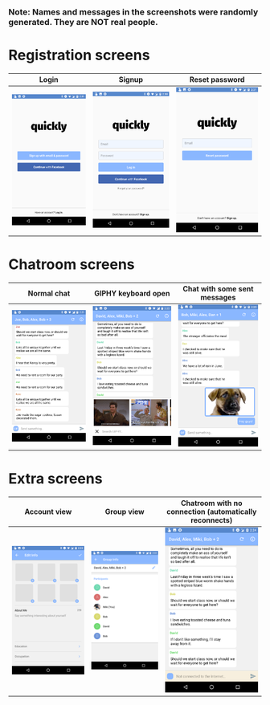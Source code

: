 ### Note: Names and messages in the screenshots were randomly generated. They are NOT real people.

# Registration screens

| Login | Signup | Reset password |
| :---: |:------:| :-------------:|
| <img src="demo-pics/Signup.png" width="280">  |  <img src="demo-pics/Login.png" width="280"> | <img src="demo-pics/Reset-password.png" width="280"> |

# Chatroom screens
| Normal chat | GIPHY keyboard open | Chat with some sent messages |
| :-------------: |:-------------:| :------------------:|
| <img src="demo-pics/Normal-chat.png" width="280"> | <img src="demo-pics/Gif-keyboard-open.png" width="280"> | <img src="demo-pics/Message-sending.png" width="280"> |

# Extra screens

| Account view | Group view | Chatroom with no connection (automatically reconnects) |
| :----------: | :--------: | :---------------------------------------------------: |
| <img src="demo-pics/Account-view.png" width="350"> | <img src="demo-pics/Group-view.png" width="350"> | <img src="demo-pics/Disconnected-chat.png" width="350"> |
